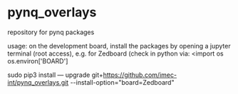 # pynq_overlays
repository for pynq packages

usage: on the development board, install the packages by opening a jupyter terminal (root access), e.g. for Zedboard (check in python via:
<import os
os.environ['BOARD']
>

sudo pip3 install — upgrade git+https://github.com/imec-int/pynq_overlays.git --install-option="board=Zedboard"

